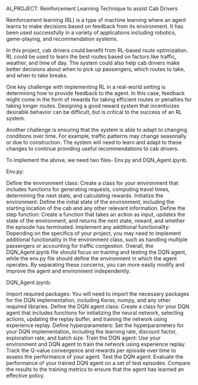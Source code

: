 AI_PROJECT: Reinforcement Learning Technique to assist Cab Drivers

Reinforcement learning (RL) is a type of machine learning where an agent learns to make decisions based on feedback from its environment. It has been used successfully in a variety of applications including robotics, game-playing, and recommendation systems.

In this project, cab drivers could benefit from RL-based route optimization. RL could be used to learn the best routes based on factors like traffic, weather, and time of day. The system could also help cab drivers make better decisions about when to pick up passengers, which routes to take, and when to take breaks.

One key challenge with implementing RL in a real-world setting is determining how to provide feedback to the agent. In this case, feedback might come in the form of rewards for taking efficient routes or penalties for taking longer routes. Designing a good reward system that incentivizes desirable behavior can be difficult, but is critical to the success of an RL system.

Another challenge is ensuring that the system is able to adapt to changing conditions over time. For example, traffic patterns may change seasonally or due to construction. The system will need to learn and adapt to these changes to continue providing useful recommendations to cab drivers.

To implement the above, we need two files- Env.py and DQN_Agent.ipynb.

Env.py:

Define the environment class: Create a class for your environment that includes functions for generating requests, computing travel times, determining the next state, and calculating rewards.
Initialize the environment: Define the initial state of the environment, including the starting location of the cab and any other relevant information.
Define the step function: Create a function that takes an action as input, updates the state of the environment, and returns the next state, reward, and whether the episode has terminated.
Implement any additional functionality: Depending on the specifics of your project, you may need to implement additional functionality in the environment class, such as handling multiple passengers or accounting for traffic congestion.
Overall, the DQN_Agent.ipynb file should focus on training and testing the DQN agent, while the env.py file should define the environment in which the agent operates. By separating these concerns, you can more easily modify and improve the agent and environment independently.


DQN_Agent.ipynb:

Import required packages: You will need to import the necessary packages for the DQN implementation, including Keras, numpy, and any other required libraries.
Define the DQN agent class: Create a class for your DQN agent that includes functions for initializing the neural network, selecting actions, updating the replay buffer, and training the network using experience replay.
Define hyperparameters: Set the hyperparameters for your DQN implementation, including the learning rate, discount factor, exploration rate, and batch size.
Train the DQN agent: Use your environment and DQN agent to train the network using experience replay. Track the Q-value convergence and rewards per episode over time to assess the performance of your agent.
Test the DQN agent: Evaluate the performance of your trained DQN agent on a set of test episodes. Compare the results to the training metrics to ensure that the agent has learned an effective policy.

